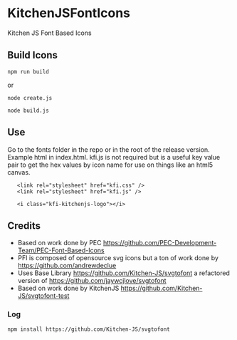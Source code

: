 # KitchenJSFontIcons
Kitchen JS Font Based Icons

## Build Icons
```
npm run build
```
or
```
node create.js
```
```
node build.js
```

## Use
Go to the fonts folder in the repo or in the root of the release version. Example html in index.html. kfi.js is not required but is a useful key value pair to get the hex values by icon name for use on things like an html5 canvas.
```
   <link rel="stylesheet" href="kfi.css" />
   <link rel="stylesheet" href="kfi.js" />
   
   <i class="kfi-kitchenjs-logo"></i>
```






## Credits
- Based on work done by PEC https://github.com/PEC-Development-Team/PEC-Font-Based-Icons
- PFI is composed of opensource svg icons but a ton of work done by https://github.com/andrewdeclue
- Uses Base Library https://github.com/Kitchen-JS/svgtofont a refactored version of https://github.com/jaywcjlove/svgtofont
- Based on work done by KitchenJS https://github.com/Kitchen-JS/svgtofont-test




### Log
```
npm install https://github.com/Kitchen-JS/svgtofont
```